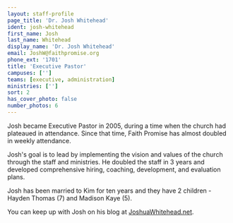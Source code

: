 ```yaml
---
layout: staff-profile
page_title: 'Dr. Josh Whitehead'
ident: josh-whitehead
first_name: Josh
last_name: Whitehead
display_name: 'Dr. Josh Whitehead'
email: JoshW@faithpromise.org
phone_ext: '1701'
title: 'Executive Pastor'
campuses: ['']
teams: [executive, administration]
ministries: ['']
sort: 2
has_cover_photo: false
number_photos: 6
---
```


Josh became Executive Pastor in 2005, during a time when the church had plateaued in attendance. Since that time, Faith Promise has almost doubled in weekly attendance.

Josh's goal is to lead by implementing the vision and values of the church through the staff and ministries. He doubled the staff in 3 years and developed comprehensive hiring, coaching, development, and evaluation plans.

Josh has been married to Kim for ten years and they have 2 children - Hayden Thomas (7) and Madison Kaye (5).

You can keep up with Josh on his blog at <a href="http://joshuawhitehead.net">JoshuaWhitehead.net</a>.